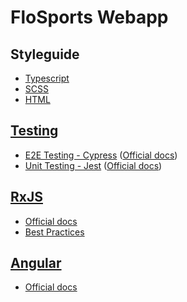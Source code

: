 # FloSports Webapp

## Styleguide

- [Typescript][Typescript styleguide]
- [SCSS][SCSS styleguide]
- [HTML][HTML styleguide]

## [Testing](./testing)

- [E2E Testing - Cypress][Cypress] ([Official docs][Cypress docs])
- [Unit Testing - Jest][Jest] ([Official docs][Jest docs])

## [RxJS](./rxjs)

- [Official docs][RxJS Docs]
- [Best Practices][RxJS Best Practices]

## [Angular](./angular)

- [Official docs][Angular Docs]


[Cypress]: ./testing/cypress.html
[Cypress docs]: https://docs.cypress.io/guides/overview/why-cypress.html#In-a-nutshell
[Jest]: ./testing/jest.html
[Jest docs]: https://jestjs.io/docs/en/getting-started
[Typescript styleguide]: https://github.com/excelmicro/typescript
[SCSS styleguide]: https://css-tricks.com/sass-style-guide/
[HTML styleguide]: https://google.github.io/styleguide/htmlcssguide.html
[RxJS Docs]: https://rxjs-dev.firebaseapp.com/api
[RxJS Best Practices]: ./rxjs/best-practices.html
[Angular Docs]: https://angular.io
[Angular Best Practices]: ./angular/best-practices.html
